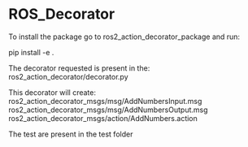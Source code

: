 # ROS_Decorator

To install the package go to ros2_action_decorator_package and run:

pip install -e .


The decorator requested is present in the:
ros2_action_decorator/decorator.py


This decorator will create:
ros2_action_decorator_msgs/msg/AddNumbersInput.msg
ros2_action_decorator_msgs/msg/AddNumbersOutput.msg
ros2_action_decorator_msgs/action/AddNumbers.action

The test are present in the test folder
